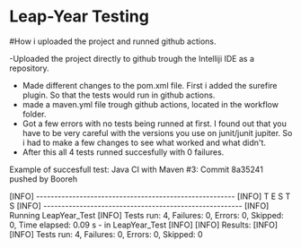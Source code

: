 # Leap-Year Testing 

#How i uploaded the project and runned github actions.

-Uploaded the project directly to github trough the Intelliji IDE as a repository.
- Made different changes to the pom.xml file. First i added the surefire plugin. So that the tests would run in github actions.
- made a maven.yml file trough github actions, located in the workflow folder.
- Got a few errors with no tests being runned at first.
  I found out that you have to be very careful with the versions you use on junit/junit jupiter. So i had to make a few changes to see what worked and what didn't.
- After this all 4 tests runned succesfully with 0 failures. 


Example of succesfull test:
 Java CI with Maven #3: Commit 8a35241 pushed by Booreh

[INFO] -------------------------------------------------------
[INFO]  T E S T S
[INFO] -------------------------------------------------------
[INFO] Running LeapYear_Test
[INFO] Tests run: 4, Failures: 0, Errors: 0, Skipped: 0, Time elapsed: 0.09 s - in LeapYear_Test
[INFO] 
[INFO] Results:
[INFO] 
[INFO] Tests run: 4, Failures: 0, Errors: 0, Skipped: 0
